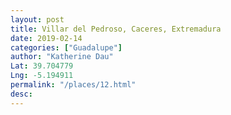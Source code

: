 ```yaml
---
layout: post
title: Villar del Pedroso, Caceres, Extremadura
date: 2019-02-14
categories: ["Guadalupe"]
author: "Katherine Dau"
Lat: 39.704779
Lng: -5.194911
permalink: "/places/12.html"
desc:
---
```

